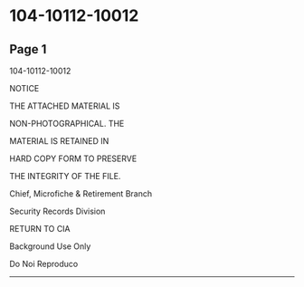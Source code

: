 # 104-10112-10012

## Page 1

104-10112-10012

NOTICE

THE ATTACHED MATERIAL IS

NON-PHOTOGRAPHICAL. THE

MATERIAL IS RETAINED IN

HARD COPY FORM TO PRESERVE

THE INTEGRITY OF THE FILE.

Chief, Microfiche & Retirement Branch

Security Records Division

RETURN TO CIA

Background Use Only

Do Noi Reproduco

---

